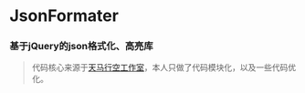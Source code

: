 # JsonFormater

### 基于jQuery的json格式化、高亮库

> 代码核心来源于[天马行空工作室](http://tmxk.org/c/json/)，本人只做了代码模块化，以及一些代码优化。
